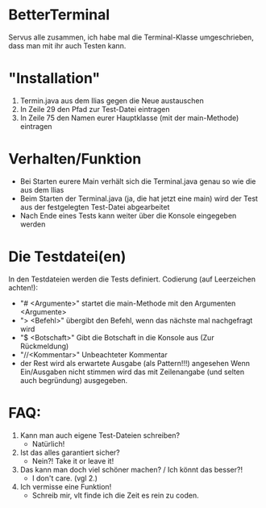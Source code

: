 # BetterTerminal

Servus alle zusammen,
ich habe mal die Terminal-Klasse umgeschrieben, dass man mit ihr auch Testen kann.

# "Installation"
 1. Termin.java aus dem Ilias gegen die Neue austauschen
 2. In Zeile 29 den Pfad zur Test-Datei eintragen
 2. In Zeile 75 den Namen eurer Hauptklasse (mit der main-Methode) eintragen

# Verhalten/Funktion
*  Bei Starten eurere Main verhält sich die Terminal.java genau so wie die aus dem Ilias
*  Beim Starten der Terminal.java (ja, die hat jetzt eine main) wird der Test aus der festgelegten Test-Datei abgearbeitet
*  Nach Ende eines Tests kann weiter über die Konsole eingegeben werden
	 
# Die Testdatei(en)
In den Testdateien werden die Tests definiert.
Codierung (auf Leerzeichen achten!):
 *  "# \<Argumente\>" startet die main-Methode mit den Argumenten \<Argumente\>
 *  "> \<Befehl\>" übergibt den Befehl, wenn das nächste mal nachgefragt wird
 *  "$ \<Botschaft\>" Gibt die Botschaft in die Konsole aus (Zur Rückmeldung)
 *  "//\<Kommentar\>" Unbeachteter Kommentar
 *  der Rest wird als erwartete Ausgabe (als Pattern!!!) angesehen
Wenn Ein/Ausgaben nicht stimmen wird das mit Zeilenangabe (und selten auch begründung) ausgegeben.
	 
# FAQ:
1. Kann man auch eigene Test-Dateien schreiben?
	- Natürlich!
2. Ist das alles garantiert sicher?
	- Nein?! Take it or leave it!
3. Das kann man doch viel schöner machen? / Ich könnt das besser?!
	- I don't care. (vgl 2.)
4. Ich vermisse eine Funktion!
	- Schreib mir, vlt finde ich die Zeit es rein zu coden.
